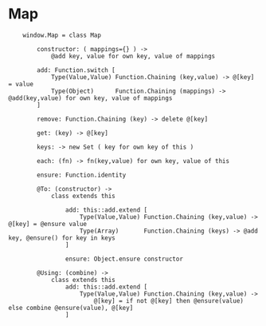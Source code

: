 Map
===
		
		window.Map = class Map
			
			constructor: ( mappings={} ) ->
				@add key, value for own key, value of mappings
	
			add: Function.switch [	
				Type(Value,Value) Function.Chaining (key,value) -> @[key] = value
				Type(Object)	  Function.Chaining (mappings) -> @add(key,value) for own key, value of mappings
			]
			
			remove: Function.Chaining (key) -> delete @[key]
	
			get: (key) -> @[key]
			
			keys: -> new Set ( key for own key of this )
	
			each: (fn) -> fn(key,value) for own key, value of this
	
			ensure: Function.identity
			
			@To: (constructor) ->
				class extends this
				
					add: this::add.extend [			
						Type(Value,Value) Function.Chaining (key,value) -> @[key] = @ensure value
						Type(Array)       Function.Chaining (keys) -> @add key, @ensure() for key in keys
					]
					
					ensure: Object.ensure constructor
			
			@Using: (combine) ->
				class extends this
					add: this::add.extend [
						Type(Value,Value) Function.Chaining (key,value) ->
							@[key] = if not @[key] then @ensure(value) else combine @ensure(value), @[key]
					]
					
